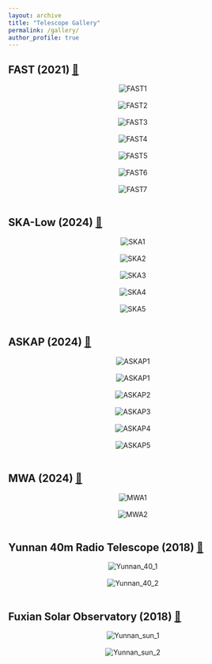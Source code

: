 ```yaml
---
layout: archive
title: "Telescope Gallery"
permalink: /gallery/
author_profile: true
---
```


## FAST (2021) [📍](https://www.google.com/maps/place/Fast+Telescope/@25.6529288,106.847982,2641m/data=!3m1!1e3!4m6!3m5!1s0x36b893af0427c50d:0xe848f44ca5aebbbf!8m2!3d25.6528739!4d106.8565533!16s%2Fg%2F11h_72kw5g?entry=ttu&g_ep=EgoyMDI0MTAwOS4wIKXMDSoASAFQAw%3D%3D)

<div style="text-align: center;">
    <img src="https://xianghancui.github.io/images/photos/FAST1.jpeg" alt="FAST1" style="zoom: 100%;" />
</div>

<br>

<div style="text-align: center;">
    <img src="https://xianghancui.github.io/images/photos/FAST2.jpeg" alt="FAST2" style="zoom: 100%;" />
</div>

<br>

<div style="text-align: center;">
    <img src="https://xianghancui.github.io/images/photos/FAST3.jpeg" alt="FAST3" style="zoom: 100%;" />
</div>

<br>

<div style="text-align: center;">
    <img src="https://xianghancui.github.io/images/photos/FAST4.jpeg" alt="FAST4" style="zoom: 100%;" />
</div>

<br>

<div style="text-align: center;">
    <img src="https://xianghancui.github.io/images/photos/FAST5.jpeg" alt="FAST5" style="zoom: 100%;" />
</div>

<br>

<div style="text-align: center;">
    <img src="https://xianghancui.github.io/images/photos/FAST6.jpeg" alt="FAST6" style="zoom: 100%;" />
</div>

<br>

<div style="text-align: center;">
    <img src="https://xianghancui.github.io/images/photos/FAST7.jpeg" alt="FAST7" style="zoom: 100%;" />
</div>
<br>


## SKA-Low (2024) [📍](https://www.google.com/maps/place/26°51'18.0%22S+116°43'48.0%22E/@-26.8549797,116.7299991,918m/data=!3m1!1e3!4m4!3m3!8m2!3d-26.855!4d116.73?entry=ttu&g_ep=EgoyMDI0MTAwOS4wIKXMDSoASAFQAw%3D%3D)

<div style="text-align: center;">
    <img src="https://xianghancui.github.io/images/photos/SKA1.jpeg" alt="SKA1" style="zoom: 100%;" />
</div>
<br>

<div style="text-align: center;">
    <img src="https://xianghancui.github.io/images/photos/SKA2.jpeg" alt="SKA2" style="zoom: 100%;" />
</div>

<br>

<div style="text-align: center;">
    <img src="https://xianghancui.github.io/images/photos/SKA3.jpeg" alt="SKA3" style="zoom: 100%;" />
</div>

<br>

<div style="text-align: center;">
    <img src="https://xianghancui.github.io/images/photos/SKA4.jpeg" alt="SKA4" style="zoom: 100%;" />
</div>

<br>

<div style="text-align: center;">
    <img src="https://xianghancui.github.io/images/photos/SKA5.jpeg" alt="SKA5" style="zoom: 100%;" />
</div>
<br>


## ASKAP  (2024) [📍](https://www.google.com/maps/place/Australian+SKA+Pathfinder+Telescope/@-26.6981939,116.627297,1006m/data=!3m1!1e3!4m6!3m5!1s0x2bc2541a91ad5969:0xb88854399e851933!8m2!3d-26.6969812!4d116.6310633!16s%2Fm%2F09k66x7?entry=ttu&g_ep=EgoyMDI0MTAwOS4wIKXMDSoASAFQAw%3D%3D)

<div style="text-align: center;">
    <img src="https://xianghancui.github.io/images/photos/ASKAP1.jpeg" alt="ASKAP1" style="zoom: 100%;" />
</div>

<br>

<div style="text-align: center;">
    <img src="https://xianghancui.github.io/images/photos/ASKAP1.jpeg" alt="ASKAP1" style="zoom: 100%;" />
</div>

<br>

<div style="text-align: center;">
    <img src="https://xianghancui.github.io/images/photos/ASKAP2.jpeg" alt="ASKAP2" style="zoom: 100%;" />
</div>

<br>

<div style="text-align: center;">
    <img src="https://xianghancui.github.io/images/photos/ASKAP3.jpeg" alt="ASKAP3" style="zoom: 100%;" />
</div>

<br>

<div style="text-align: center;">
    <img src="https://xianghancui.github.io/images/photos/ASKAP4.jpeg" alt="ASKAP4" style="zoom: 100%;" />
</div>
<br>

<div style="text-align: center;">
    <img src="https://xianghancui.github.io/images/photos/ASKAP5.jpeg" alt="ASKAP5" style="zoom: 100%;" />
</div>

<br>

## MWA (2024) [📍](https://www.google.com/maps/place/Australian+SKA+Pathfinder+Telescope/@-26.7098129,116.6783757,3501m/data=!3m1!1e3!4m6!3m5!1s0x2bc2541a91ad5969:0xb88854399e851933!8m2!3d-26.6969812!4d116.6310633!16s%2Fm%2F09k66x7?hl=zh-cn&entry=ttu&g_ep=EgoyMDI0MTAwOS4wIKXMDSoASAFQAw%3D%3D)

<div style="text-align: center;">
    <img src="https://xianghancui.github.io/images/photos/MWA1.jpeg" alt="MWA1" style="zoom: 100%;" />
</div>

<br>

<div style="text-align: center;">
    <img src="https://xianghancui.github.io/images/photos/MWA2.jpeg" alt="MWA2" style="zoom: 100%;" />
</div>
 <br>

## Yunnan 40m Radio Telescope (2018) [📍](https://www.google.com/maps/place/中国科学院云南天文台/@25.0222348,102.7864346,907m/data=!3m1!1e3!4m10!1m2!2m1!1zWXVubmFuLCDkuK3lm73pmYTov5HnmoRvYnNlcnZhdG9yeQ!3m6!1s0x36d080b0eb5812cf:0xed6ec9ff848549cb!8m2!3d25.022235!4d102.79002!15sCiJZdW5uYW4sIOS4reWbvemZhOi_keeahG9ic2VydmF0b3J5kgELcGxhbmV0YXJpdW3gAQA!16s%2Fm%2F04y7033?hl=zh-cn&entry=ttu&g_ep=EgoyMDI0MTAwOS4wIKXMDSoASAFQAw%3D%3D)

<div style="text-align: center;">
    <img src="https://xianghancui.github.io/images/photos/yunnan401.jpeg" alt="Yunnan_40_1" style="zoom: 100%;" />
</div>

<br>

<div style="text-align: center;">
    <img src="https://xianghancui.github.io/images/photos/yunnan402.jpeg" alt="Yunnan_40_2" style="zoom: 100%;" />
</div>

<br>

## Fuxian Solar Observatory (2018) [📍](https://www.google.com/maps/place/24°34'47.9%22N+102°57'01.9%22E/@24.579958,102.950526,910m/data=!3m2!1e3!4b1!4m4!3m3!8m2!3d24.579958!4d102.950526?entry=ttu&g_ep=EgoyMDI0MTAwOS4wIKXMDSoASAFQAw%3D%3D)

<div style="text-align: center;">
    <img src="https://xianghancui.github.io/images/photos/yunnansun1.jpeg" alt="Yunnan_sun_1" style="zoom: 100%;" />
</div>

<br>

<div style="text-align: center;">
    <img src="https://xianghancui.github.io/images/photos/yunnansun2.jpeg" alt="Yunnan_sun_2" style="zoom: 100%;" />
</div>
